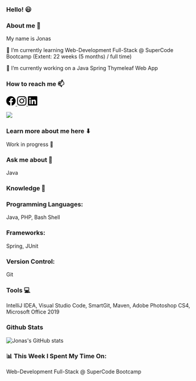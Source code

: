 ### Hello! :smiley:

### About me 👋
My name is Jonas

🌱 I’m currently learning Web-Development Full-Stack @ SuperCode Bootcamp (Extent: 22 weeks (5 months) / full time)

🔭 I’m currently working on a Java Spring Thymeleaf Web App

### How to reach me 📫

<a href="https://www.facebook.com/JonasErmertBLB/"><img src="facebook.svg" alt="facebook" width="25"/>
<a href="https://www.instagram.com/ermert.jonas/"><img src="instagram.svg" alt="instagram" width="25"/> 
<a href="https://www.linkedin.com/in/jonas-ermert-b5266b182/"><img src="linkedin.svg" alt="linkedin" width="25"/>
  
<a href="https://hits.seeyoufarm.com"><img src="https://hits.seeyoufarm.com/api/count/incr/badge.svg?url=https%3A%2F%2Fgithub.com%2Fjonasermert%2Fhit-counter&count_bg=%2379C83D&title_bg=%23555555&icon=reverbnation.svg&icon_color=%23E7E7E7&title=Visitors&edge_flat=false"/></a>

### Learn more about me here ⬇
Work in progress :construction_worker:

### Ask me about 💬
Java

### Knowledge 🚀

### Programming Languages:
Java, PHP, Bash Shell

### Frameworks:
Spring, JUnit

### Version Control: 
Git

### Tools :computer:
IntelliJ IDEA, Visual Studio Code, SmartGit, Maven, Adobe Photoshop CS4, Microsoft Office 2019

### Github Stats
![Jonas's GitHub stats](https://github-readme-stats.vercel.app/api?username=jonasermert&show_icons=true&theme=default)


### 📊 This Week I Spent My Time On:
Web-Development Full-Stack @ SuperCode Bootcamp

















<!--
**jonasermert/jonasermert** is a ✨ _special_ ✨ repository because its `README.md` (this file) appears on your GitHub profile.

Here are some ideas to get you started:

- 🔭 I’m currently working on ...
- 🌱 I’m currently learning ...
- 👯 I’m looking to collaborate on ...
- 🤔 I’m looking for help with ...
- 💬 Ask me about ...
- 📫 How to reach me: ...
- 😄 Pronouns: ...
- ⚡ Fun fact: ...
-->
